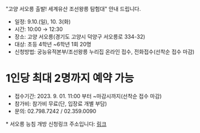 "고양 서오릉 출발! 세계유산 조선왕릉 탐험대" 안내 드립니다.
- 일정: 9.10.(일), 10. 3(화)
- 시간: 10:00 → 12:30
- 장소: 고양 서오릉(경기도 고양시 덕양구 서오릉로 334-32)
- 대상: 초등 4학년 ~6학년 1회 20명
- 신청방법: 궁능유적본부/조선왕릉 누리집 온라인 접수, 전화접수(선착순 접수 마감)

# 1인당 최대 2명까지 예약 가능

- 접수기간: 2023. 9. 01. 11:00 부터 ~마감시까지(선착순 접수 마감)
- 참가비: 참가비 무료(단, 입장료 개별 부담)
- 문의: 02.798.7242 / 02.359.0090

\* 서오릉 능침 개방 신청링크 주소입니다: [링크](https://forms.gle/rtUTHP86ymLYonGe8)